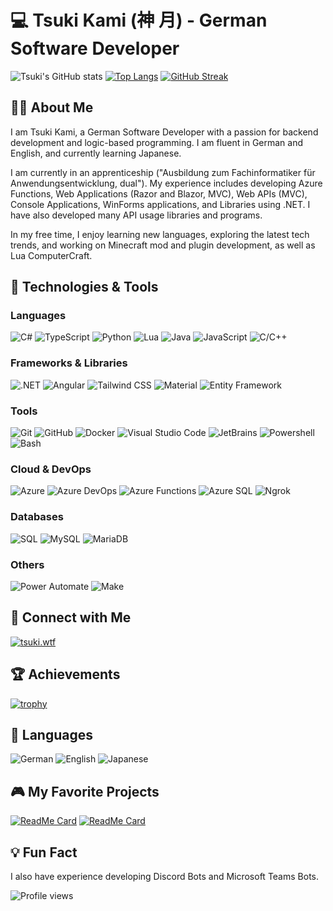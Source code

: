 # 💻 Tsuki Kami (神 月) - German Software Developer

![Tsuki's GitHub stats](https://github-readme-stats.vercel.app/api?username=kami-tsuki&show_icons=true&theme=radical)
[![Top Langs](https://github-readme-stats.vercel.app/api/top-langs/?username=kami-tsuki&layout=compact&theme=radical)](https://github.com/kami-tsuki/github-readme-stats)
[![GitHub Streak](http://github-readme-streak-stats.herokuapp.com?user=kami-tsuki&theme=radical)](https://git.io/streak-stats)

## 🧑‍💻 About Me

I am Tsuki Kami, a German Software Developer with a passion for backend development and logic-based programming. I am fluent in German and English, and currently learning Japanese. 

I am currently in an apprenticeship ("Ausbildung zum Fachinformatiker für Anwendungsentwicklung, dual"). My experience includes developing Azure Functions, Web Applications (Razor and Blazor, MVC), Web APIs (MVC), Console Applications, WinForms applications, and Libraries using .NET. I have also developed many API usage libraries and programs.

In my free time, I enjoy learning new languages, exploring the latest tech trends, and working on Minecraft mod and plugin development, as well as Lua ComputerCraft.

## 🔧 Technologies & Tools

### Languages
![C#](https://img.shields.io/badge/C%23-239120?style=for-the-badge&logo=c-sharp&logoColor=white)
![TypeScript](https://img.shields.io/badge/TypeScript-007ACC?style=for-the-badge&logo=typescript&logoColor=white)
![Python](https://img.shields.io/badge/Python-3776AB?style=for-the-badge&logo=python&logoColor=white)
![Lua](https://img.shields.io/badge/Lua-2C2D72?style=for-the-badge&logo=lua&logoColor=white)
![Java](https://img.shields.io/badge/Java-007396?style=for-the-badge&logo=java&logoColor=white)
![JavaScript](https://img.shields.io/badge/JavaScript-F7DF1E?style=for-the-badge&logo=javascript&logoColor=black)
![C/C++](https://img.shields.io/badge/C%2FC%2B%2B-00599C?style=for-the-badge&logo=c&logoColor=white)

### Frameworks & Libraries
![.NET](https://img.shields.io/badge/.NET-512BD4?style=for-the-badge&logo=dotnet&logoColor=white)
![Angular](https://img.shields.io/badge/Angular-DD0031?style=for-the-badge&logo=angular&logoColor=white)
![Tailwind CSS](https://img.shields.io/badge/Tailwind_CSS-38B2AC?style=for-the-badge&logo=tailwind-css&logoColor=white)
![Material](https://img.shields.io/badge/Material_UI-0081CB?style=for-the-badge&logo=material-ui&logoColor=white)
![Entity Framework](https://img.shields.io/badge/Entity_Framework-512BD4?style=for-the-badge&logo=entity-framework&logoColor=white)

### Tools
![Git](https://img.shields.io/badge/Git-F05032?style=for-the-badge&logo=git&logoColor=white)
![GitHub](https://img.shields.io/badge/GitHub-181717?style=for-the-badge&logo=github&logoColor=white)
![Docker](https://img.shields.io/badge/Docker-2496ED?style=for-the-badge&logo=docker&logoColor=white)
![Visual Studio Code](https://img.shields.io/badge/Visual_Studio_Code-007ACC?style=for-the-badge&logo=visual-studio-code&logoColor=white)
![JetBrains](https://img.shields.io/badge/JetBrains-000000?style=for-the-badge&logo=jetbrains&logoColor=white)
![Powershell](https://img.shields.io/badge/Powershell-5391FE?style=for-the-badge&logo=powershell&logoColor=white)
![Bash](https://img.shields.io/badge/GNU_Bash-4EAA25?style=for-the-badge&logo=gnu-bash&logoColor=white)

### Cloud & DevOps
![Azure](https://img.shields.io/badge/Azure-0078D4?style=for-the-badge&logo=microsoft-azure&logoColor=white)
![Azure DevOps](https://img.shields.io/badge/Azure_DevOps-0078D7?style=for-the-badge&logo=azure-devops&logoColor=white)
![Azure Functions](https://img.shields.io/badge/Azure_Functions-0062AD?style=for-the-badge&logo=azure-functions&logoColor=white)
![Azure SQL](https://img.shields.io/badge/Azure_SQL-CC2927?style=for-the-badge&logo=microsoft-sql-server&logoColor=white)
![Ngrok](https://img.shields.io/badge/Ngrok-1F1E37?style=for-the-badge&logo=ngrok&logoColor=white)

### Databases
![SQL](https://img.shields.io/badge/SQL-4479A1?style=for-the-badge&logo=sql&logoColor=white)
![MySQL](https://img.shields.io/badge/MySQL-4479A1?style=for-the-badge&logo=mysql&logoColor=white)
![MariaDB](https://img.shields.io/badge/MariaDB-003545?style=for-the-badge&logo=mariadb&logoColor=white)

### Others
![Power Automate](https://img.shields.io/badge/Power_Automate-0062AD?style=for-the-badge&logo=power-automate&logoColor=white)
![Make](https://img.shields.io/badge/Make-0096D6?style=for-the-badge&logo=make&logoColor=white)

## 🔗 Connect with Me

[![tsuki.wtf](https://img.shields.io/badge/Tsuki-000000?style=for-the-badge&logo=About.me&logoColor=white)](https://tsuki.wtf)

## 🏆 Achievements

[![trophy](https://github-profile-trophy.vercel.app/?username=kami-tsuki&theme=radical&no-frame=true&margin-w=15)](https://github.com/ryo-ma/github-profile-trophy)

## 💬 Languages
![German](https://img.shields.io/badge/German-Native-ff69b4)
![English](https://img.shields.io/badge/English-Fluent-blue)
![Japanese](https://img.shields.io/badge/Japanese-Learning-green)

## 🎮 My Favorite Projects

[![ReadMe Card](https://github-readme-stats.vercel.app/api/pin/?username=kami-tsuki&repo=azure-blue&theme=radical)](https://github.com/kami-tsuki/azure-blue)
[![ReadMe Card](https://github-readme-stats.vercel.app/api/pin/?username=kami-tsuki&repo=db-nav-clone-angular&theme=radical)](https://github.com/kami-tsuki/db-nav-clone-angular)

## 💡 Fun Fact

I also have experience developing Discord Bots and Microsoft Teams Bots.

![Profile views](https://komarev.com/ghpvc/?username=kami-tsuki&color=blueviolet)
